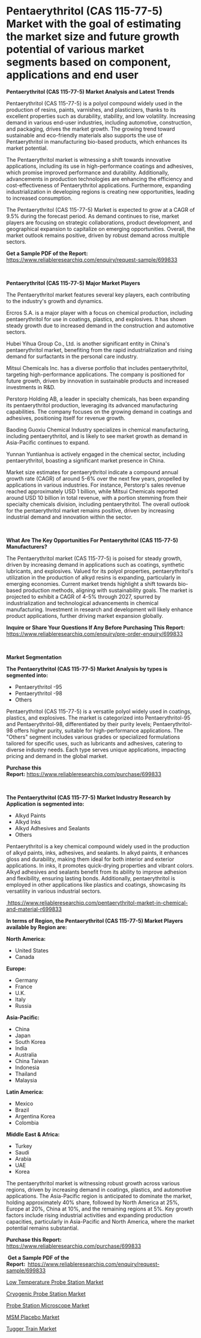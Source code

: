 <p><h1>Pentaerythritol (CAS 115-77-5) Market with the goal of estimating the market size and future growth potential of various market segments based on component, applications and end user</h1></p><p><strong>Pentaerythritol (CAS 115-77-5) Market Analysis and Latest Trends</strong></p>
<p><p>Pentaerythritol (CAS 115-77-5) is a polyol compound widely used in the production of resins, paints, varnishes, and plasticizers, thanks to its excellent properties such as durability, stability, and low volatility. Increasing demand in various end-user industries, including automotive, construction, and packaging, drives the market growth. The growing trend toward sustainable and eco-friendly materials also supports the use of Pentaerythritol in manufacturing bio-based products, which enhances its market potential.</p><p>The Pentaerythritol market is witnessing a shift towards innovative applications, including its use in high-performance coatings and adhesives, which promise improved performance and durability. Additionally, advancements in production technologies are enhancing the efficiency and cost-effectiveness of Pentaerythritol applications. Furthermore, expanding industrialization in developing regions is creating new opportunities, leading to increased consumption.</p><p>The Pentaerythritol (CAS 115-77-5) Market is expected to grow at a CAGR of 9.5% during the forecast period. As demand continues to rise, market players are focusing on strategic collaborations, product development, and geographical expansion to capitalize on emerging opportunities. Overall, the market outlook remains positive, driven by robust demand across multiple sectors.</p></p>
<p><strong>Get a Sample PDF of the Report:&nbsp;</strong> <a href="https://www.reliableresearchiq.com/enquiry/request-sample/699833?utm_campaign=1876&utm_medium=2&utm_source=Github&utm_content=ia&utm_term=08012025&utm_id=pentaerythritol-cas-115-77-5">https://www.reliableresearchiq.com/enquiry/request-sample/699833</a></p>
<p>&nbsp;</p>
<p><strong>Pentaerythritol (CAS 115-77-5) Major Market Players</strong></p>
<p><p>The Pentaerythritol market features several key players, each contributing to the industry's growth and dynamics. </p><p>Ercros S.A. is a major player with a focus on chemical production, including pentaerythritol for use in coatings, plastics, and explosives. It has shown steady growth due to increased demand in the construction and automotive sectors.</p><p>Hubei Yihua Group Co., Ltd. is another significant entity in China's pentaerythritol market, benefiting from the rapid industrialization and rising demand for surfactants in the personal care industry.</p><p>Mitsui Chemicals Inc. has a diverse portfolio that includes pentaerythritol, targeting high-performance applications. The company is positioned for future growth, driven by innovation in sustainable products and increased investments in R&D.</p><p>Perstorp Holding AB, a leader in specialty chemicals, has been expanding its pentaerythritol production, leveraging its advanced manufacturing capabilities. The company focuses on the growing demand in coatings and adhesives, positioning itself for revenue growth.</p><p>Baoding Guoxiu Chemical Industry specializes in chemical manufacturing, including pentaerythritol, and is likely to see market growth as demand in Asia-Pacific continues to expand.</p><p>Yunnan Yuntianhua is actively engaged in the chemical sector, including pentaerythritol, boasting a significant market presence in China.</p><p>Market size estimates for pentaerythritol indicate a compound annual growth rate (CAGR) of around 5-6% over the next few years, propelled by applications in various industries. For instance, Perstorp's sales revenue reached approximately USD 1 billion, while Mitsui Chemicals reported around USD 10 billion in total revenue, with a portion stemming from their specialty chemicals division, including pentaerythritol. The overall outlook for the pentaerythritol market remains positive, driven by increasing industrial demand and innovation within the sector.</p></p>
<p>&nbsp;</p>
<p><strong>What Are The Key Opportunities For Pentaerythritol (CAS 115-77-5) Manufacturers?</strong></p>
<p><p>The Pentaerythritol market (CAS 115-77-5) is poised for steady growth, driven by increasing demand in applications such as coatings, synthetic lubricants, and explosives. Valued for its polyol properties, pentaerythritol's utilization in the production of alkyd resins is expanding, particularly in emerging economies. Current market trends highlight a shift towards bio-based production methods, aligning with sustainability goals. The market is projected to exhibit a CAGR of 4-5% through 2027, spurred by industrialization and technological advancements in chemical manufacturing. Investment in research and development will likely enhance product applications, further driving market expansion globally.</p></p>
<p><strong>Inquire or Share Your Questions If Any Before Purchasing This Report:</strong> <a href="https://www.reliableresearchiq.com/enquiry/pre-order-enquiry/699833?utm_campaign=1876&utm_medium=2&utm_source=Github&utm_content=ia&utm_term=08012025&utm_id=pentaerythritol-cas-115-77-5">https://www.reliableresearchiq.com/enquiry/pre-order-enquiry/699833</a></p>
<p>&nbsp;</p>
<p><strong>Market Segmentation</strong></p>
<p><strong>The Pentaerythritol (CAS 115-77-5) Market Analysis by types is segmented into:</strong></p>
<p><ul><li>Pentaerythritol -95</li><li>Pentaerythritol -98</li><li>Others</li></ul></p>
<p><p>Pentaerythritol (CAS 115-77-5) is a versatile polyol widely used in coatings, plastics, and explosives. The market is categorized into Pentaerythritol-95 and Pentaerythritol-98, differentiated by their purity levels; Pentaerythritol-98 offers higher purity, suitable for high-performance applications. The "Others" segment includes various grades or specialized formulations tailored for specific uses, such as lubricants and adhesives, catering to diverse industry needs. Each type serves unique applications, impacting pricing and demand in the global market.</p></p>
<p><strong>Purchase this Report:&nbsp;</strong><a href="https://www.reliableresearchiq.com/purchase/699833?utm_campaign=1876&utm_medium=2&utm_source=Github&utm_content=ia&utm_term=08012025&utm_id=pentaerythritol-cas-115-77-5">https://www.reliableresearchiq.com/purchase/699833</a></p>
<p>&nbsp;</p>
<p><strong>The Pentaerythritol (CAS 115-77-5) Market Industry Research by Application is segmented into:</strong></p>
<p><ul><li>Alkyd Paints</li><li>Alkyd Inks</li><li>Alkyd Adhesives and Sealants</li><li>Others</li></ul></p>
<p><p>Pentaerythritol is a key chemical compound widely used in the production of alkyd paints, inks, adhesives, and sealants. In alkyd paints, it enhances gloss and durability, making them ideal for both interior and exterior applications. In inks, it promotes quick-drying properties and vibrant colors. Alkyd adhesives and sealants benefit from its ability to improve adhesion and flexibility, ensuring lasting bonds. Additionally, pentaerythritol is employed in other applications like plastics and coatings, showcasing its versatility in various industrial sectors.</p></p>
<p><a href="https://www.reliableresearchiq.com/pentaerythritol-market-in-chemical-and-material-r699833?utm_campaign=1876&utm_medium=2&utm_source=Github&utm_content=ia&utm_term=08012025&utm_id=pentaerythritol-cas-115-77-5">&nbsp;https://www.reliableresearchiq.com/pentaerythritol-market-in-chemical-and-material-r699833</a></p>
<p><strong>In terms of Region, the Pentaerythritol (CAS 115-77-5) Market Players available by Region are:</strong></p>
<p>
    <p> <strong> North America: </strong>
        <ul>
            <li>United States</li>
            <li>Canada</li>
        </ul>
        </p> 
    <p> <strong> Europe: </strong>
        <ul>
            <li>Germany</li>
            <li>France</li>
            <li>U.K.</li>
            <li>Italy</li>
            <li>Russia</li>
        </ul>
        </p> 
    <p> <strong> Asia-Pacific: </strong>
        <ul>
            <li>China</li>
            <li>Japan</li>
            <li>South Korea</li>
            <li>India</li>
            <li>Australia</li>
            <li>China Taiwan</li>
            <li>Indonesia</li>
            <li>Thailand</li>
            <li>Malaysia</li>
        </ul>
        </p> 
    <p> <strong> Latin America: </strong>
        <ul>
            <li>Mexico</li>
            <li>Brazil</li>
            <li>Argentina Korea</li>
            <li>Colombia</li>
        </ul>
        </p> 
    <p> <strong> Middle East & Africa: </strong>
        <ul>
            <li>Turkey</li>
            <li>Saudi</li>
            <li>Arabia</li>
            <li>UAE</li>
            <li>Korea</li>
        </ul>
    </p>
    </p>
<p><p>The pentaerythritol market is witnessing robust growth across various regions, driven by increasing demand in coatings, plastics, and automotive applications. The Asia-Pacific region is anticipated to dominate the market, holding approximately 40% share, followed by North America at 25%, Europe at 20%, China at 10%, and the remaining regions at 5%. Key growth factors include rising industrial activities and expanding production capacities, particularly in Asia-Pacific and North America, where the market potential remains substantial.</p></p>
<p><strong>Purchase this Report: </strong><a href="https://www.reliableresearchiq.com/purchase/699833?utm_campaign=1876&utm_medium=2&utm_source=Github&utm_content=ia&utm_term=08012025&utm_id=pentaerythritol-cas-115-77-5">https://www.reliableresearchiq.com/purchase/699833</a></p>
<p>&nbsp;<strong>Get a Sample PDF of the Report:&nbsp;&nbsp;</strong><a href="https://www.reliableresearchiq.com/enquiry/request-sample/699833?utm_campaign=1876&utm_medium=2&utm_source=Github&utm_content=ia&utm_term=08012025&utm_id=pentaerythritol-cas-115-77-5">https://www.reliableresearchiq.com/enquiry/request-sample/699833</a></p>
<p><strong></strong></p>
<p><p><a href="https://www.linkedin.com/pulse/market-trends-low-temperature-probe-station-industry-size-icm2c?utm_campaign=1876&utm_medium=2&utm_source=Github&utm_content=ia&utm_term=08012025&utm_id=pentaerythritol-cas-115-77-5">Low Temperature Probe Station Market</a></p><p><a href="https://www.linkedin.com/pulse/cryogenic-probe-station-market-study-offeringa-thorough-summary-l2h7c?utm_campaign=1876&utm_medium=2&utm_source=Github&utm_content=ia&utm_term=08012025&utm_id=pentaerythritol-cas-115-77-5">Cryogenic Probe Station Market</a></p><p><a href="https://www.linkedin.com/pulse/probe-station-microscope-market-research-report-industry-h5lnc?utm_campaign=1876&utm_medium=2&utm_source=Github&utm_content=ia&utm_term=08012025&utm_id=pentaerythritol-cas-115-77-5">Probe Station Microscope Market</a></p><p><a href="https://www.linkedin.com/pulse/msm-placebo-market-dynamics-application-types-emerging-trends-to1jf?utm_campaign=1876&utm_medium=2&utm_source=Github&utm_content=ia&utm_term=08012025&utm_id=pentaerythritol-cas-115-77-5">MSM Placebo Market</a></p><p><a href="https://github.com/mezokathleen834/Market-Research-Report-List-1/blob/main/tugger-train-market.md?utm_campaign=1876&utm_medium=2&utm_source=Github&utm_content=ia&utm_term=08012025&utm_id=pentaerythritol-cas-115-77-5">Tugger Train Market</a></p></p>